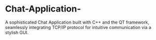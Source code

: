 # Chat-Application-
A sophisticated Chat Application built with C++ and the QT framework, seamlessly integrating TCP/IP protocol for intuitive communication via a stylish GUI.
